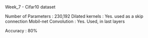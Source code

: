 Week_7 - Cifar10 dataset

Number of Parameters  : 230,192
Dilated kernels       : Yes. used as a skip connection
Mobil-net Convolution : Yes. Used, in last layers

Accuracy              : 80%
